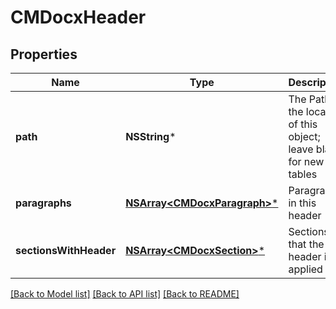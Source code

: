 # CMDocxHeader

## Properties
Name | Type | Description | Notes
------------ | ------------- | ------------- | -------------
**path** | **NSString*** | The Path of the location of this object; leave blank for new tables | [optional] 
**paragraphs** | [**NSArray&lt;CMDocxParagraph&gt;***](CMDocxParagraph.md) | Paragraphs in this header | [optional] 
**sectionsWithHeader** | [**NSArray&lt;CMDocxSection&gt;***](CMDocxSection.md) | Sections that the header is applied to | [optional] 

[[Back to Model list]](../README.md#documentation-for-models) [[Back to API list]](../README.md#documentation-for-api-endpoints) [[Back to README]](../README.md)


